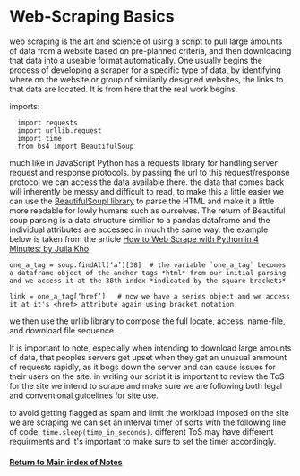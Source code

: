 # Web-Scraping Basics
web scraping is the art and science of using a script to pull large amounts of data from a website based on pre-planned criteria, and then downloading that data into a useable format automatically. One usually begins the process of developing a scraper for a specific type of data, by identifying where on the website or group of similarily designed websites, the links to that data are located. It is from here that the real work begins. 

imports:
```
  import requests
  import urllib.request
  import time
  from bs4 import BeautifulSoup

```

much like in JavaScript Python has a requests library for handling server request and response protocols. by passing the url to this request/response protocol we can access the data available there. the data that comes back will inherently be messy and difficult to read, to make this a little easier we can use the [BeautifulSoupl library](https://www.crummy.com/software/BeautifulSoup/bs4/doc/) to parse the HTML and make it a little more readable for lowly humans such as ourselves. The return of Beautiful soup parsing is a data structure similiar to a pandas dataframe and the individual attributes are accessed in much the same way. 
the example below is taken from the article [How to Web Scrape with Python in 4 Minutes: by Julia Kho](https://towardsdatascience.com/how-to-web-scrape-with-python-in-4-minutes-bc49186a8460)
```
one_a_tag = soup.findAll(‘a’)[38]  # the variable `one_a_tag` becomes a dataframe object of the anchor tags *html* from our initial parsing and we access it at the 38th index *indicated by the square brackets*

link = one_a_tag[‘href’]   # now we have a series object and we access it at it's <href> attribute again using bracket notation. 

```

we then use the urllib library to compose the full locate, access, name-file, and download file sequence. 

It is important to note, especially when intending to download large amounts of data, that peoples servers get upset when they get an unusual ammount of requests rapidly, as it bogs down the server and can cause issues for their users on the site. in writing our script it is important to review the ToS for the site we intend to scrape and make sure we are following both legal and conventional guidelines for site use. 

to avoid getting flagged as spam and limit the workload imposed on the site we are scraping we can set an interval timer of sorts with the following line of code:
`time.sleep(time_in_seconds)`. different ToS may have different requirments and it's important to make sure to set the timer accordingly. 






#### [Return to Main index of Notes](./README.md)
